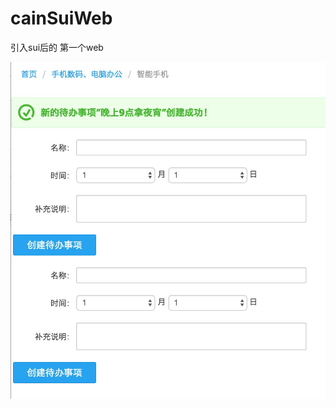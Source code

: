 # cainSuiWeb

引入sui后的 第一个web 

![image](https://github.com/cain07/cainSuiWeb/blob/master/sui01/screenshots/sui01.png)
